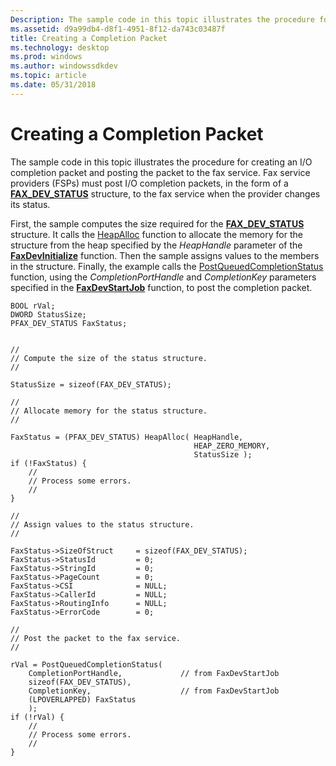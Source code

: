 ```yaml
---
Description: The sample code in this topic illustrates the procedure for creating an I/O completion packet and posting the packet to the fax service.
ms.assetid: d9a99db4-d8f1-4951-8f12-da743c03487f
title: Creating a Completion Packet
ms.technology: desktop
ms.prod: windows
ms.author: windowssdkdev
ms.topic: article
ms.date: 05/31/2018
---
```


# Creating a Completion Packet

The sample code in this topic illustrates the procedure for creating an I/O completion packet and posting the packet to the fax service. Fax service providers (FSPs) must post I/O completion packets, in the form of a [**FAX\_DEV\_STATUS**](/previous-versions/windows/desktop/api/FaxDev/ns-faxdev-_fax_dev_status) structure, to the fax service when the provider changes its status.

First, the sample computes the size required for the [**FAX\_DEV\_STATUS**](/previous-versions/windows/desktop/api/FaxDev/ns-faxdev-_fax_dev_status) structure. It calls the [HeapAlloc](http://msdn.microsoft.com/library/en-us/memory/base/heapalloc.asp) function to allocate the memory for the structure from the heap specified by the *HeapHandle* parameter of the [**FaxDevInitialize**](/previous-versions/windows/desktop/api/FaxDev/nf-faxdev-faxdevinitialize) function. Then the sample assigns values to the members in the structure. Finally, the example calls the [PostQueuedCompletionStatus](http://msdn.microsoft.com/library/en-us/fileio/base/postqueuedcompletionstatus.asp) function, using the *CompletionPortHandle* and *CompletionKey* parameters specified in the [**FaxDevStartJob**](/previous-versions/windows/desktop/api/FaxDev/nf-faxdev-faxdevstartjob) function, to post the completion packet.


```
BOOL rVal;
DWORD StatusSize;
PFAX_DEV_STATUS FaxStatus;
 
 
//
// Compute the size of the status structure. 
//
 
StatusSize = sizeof(FAX_DEV_STATUS);
 
//
// Allocate memory for the status structure. 
//
 
FaxStatus = (PFAX_DEV_STATUS) HeapAlloc( HeapHandle, 
                                         HEAP_ZERO_MEMORY, 
                                         StatusSize );
if (!FaxStatus) {
    //
    // Process some errors. 
    //
}
 
//
// Assign values to the status structure. 
//
 
FaxStatus->SizeOfStruct     = sizeof(FAX_DEV_STATUS);
FaxStatus->StatusId         = 0;
FaxStatus->StringId         = 0;
FaxStatus->PageCount        = 0;
FaxStatus->CSI              = NULL;
FaxStatus->CallerId         = NULL;
FaxStatus->RoutingInfo      = NULL;
FaxStatus->ErrorCode        = 0;
 
//
// Post the packet to the fax service. 
//
 
rVal = PostQueuedCompletionStatus(
    CompletionPortHandle,             // from FaxDevStartJob
    sizeof(FAX_DEV_STATUS),
    CompletionKey,                    // from FaxDevStartJob
    (LPOVERLAPPED) FaxStatus
    );
if (!rVal) {
    //
    // Process some errors. 
    //
}
```



 

 



